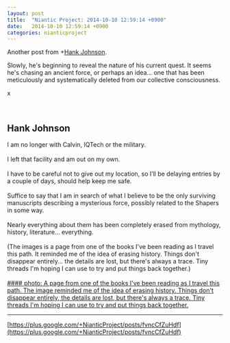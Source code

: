 ```yaml
---
layout: post
title:  "Niantic Project: 2014-10-10 12:59:14 +0900"
date:   2014-10-10 12:59:14 +0900
categories: nianticproject
---
```

Another post from +[Hank Johnson](https://plus.google.com/117792105926525258257 "").

Slowly, he's beginning to reveal the nature of his current quest. It seems he's chasing an ancient force, or perhaps an idea... one that has been meticulously and systematically deleted from our collective consciousness.

x<div class="shared"><br /><h2>Hank Johnson</h2>I am no longer with Calvin, IQTech or the military.<br /><br />I left that facility and am out on my own.<br /><br />I have to be careful not to give out my location, so I’ll be delaying entries by a couple of days, should help keep me safe.<br /><br />Suffice to say that I am in search of what I believe to be the only surviving manuscripts describing a mysterious force, possibly related to the Shapers in some way.<br /><br />Nearly everything about them has been completely erased from mythology, history, literature... everything.<br /><br />(The images is a page from one of the books I've been reading as I travel this path. It reminded me of the idea of erasing history. Things don't disappear entirely... the details are lost, but there's always a trace. Tiny threads I'm hoping I can use to try and put things back together.)<br /><br /></div>
[#### photo: A page from one of the books I've been reading as I travel this path. The image reminded me of the idea of erasing history. Things don't disappear entirely, the details are lost, but there's always a trace. Tiny threads I'm hoping I can use to try and put things back together.](https://lh4.googleusercontent.com/-XfTPGHeGFSA/VDdXjA84l-I/AAAAAAAABRU/PckKEUBSe2s/w903-h1208/Gone.png "")
- - -
[https://plus.google.com/+NianticProject/posts/fvncCfZuHdf](https://plus.google.com/+NianticProject/posts/fvncCfZuHdf)
